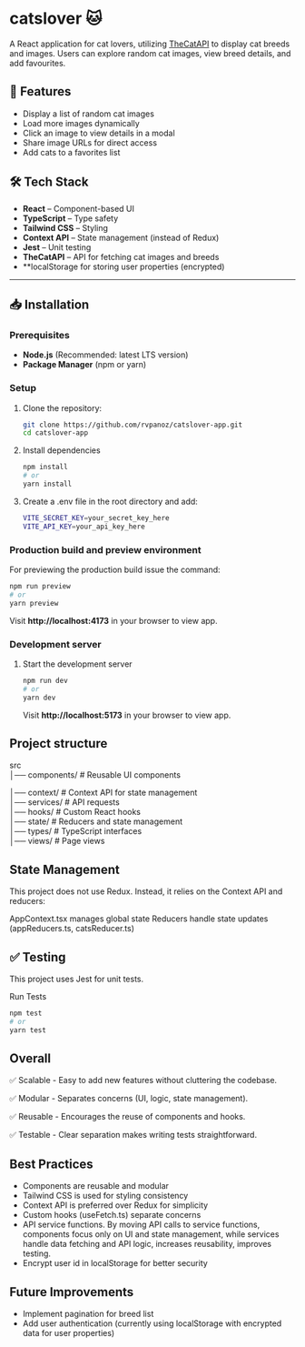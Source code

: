 # catslover 🐱

A React application for cat lovers, utilizing [TheCatAPI](https://thecatapi.com) to display cat breeds and images. Users can explore random cat images, view breed details, and add favourites.

## 🚀 Features

- Display a list of random cat images
- Load more images dynamically
- Click an image to view details in a modal
- Share image URLs for direct access
- Add cats to a favorites list

## 🛠️ Tech Stack

- **React** – Component-based UI
- **TypeScript** – Type safety
- **Tailwind CSS** – Styling
- **Context API** – State management (instead of Redux)
- **Jest** – Unit testing
- **TheCatAPI** – API for fetching cat images and breeds
- **localStorage for storing user properties (encrypted)
---

## 📥 Installation

### Prerequisites

- **Node.js** (Recommended: latest LTS version)
- **Package Manager** (npm or yarn)

### Setup

1. Clone the repository:

   ```sh
   git clone https://github.com/rvpanoz/catslover-app.git
   cd catslover-app

   ```

2. Install dependencies

   ```sh
   npm install
   # or
   yarn install

   ```

3. Create a .env file in the root directory and add:

   ```sh
   VITE_SECRET_KEY=your_secret_key_here
   VITE_API_KEY=your_api_key_here

   ```

### Production build and preview environment

For previewing the production build issue the command:

```sh
npm run preview
# or
yarn preview

```

Visit **http://localhost:4173** in your browser to view app.

### Development server

1. Start the development server

   ```sh
   npm run dev
   # or
   yarn dev

   ```

   Visit **http://localhost:5173** in your browser to view app.

## Project structure

src  
│── components/ # Reusable UI components

│── context/ # Context API for state management  
│── services/ # API requests  
│── hooks/ # Custom React hooks  
│── state/ # Reducers and state management  
│── types/ # TypeScript interfaces  
│── views/ # Page views

## State Management

This project does not use Redux. Instead, it relies on the Context API and reducers:

AppContext.tsx manages global state
Reducers handle state updates (appReducers.ts, catsReducer.ts)

## ✅ Testing

This project uses Jest for unit tests.

Run Tests

```sh
npm test
# or
yarn test
```

## Overall

✅ Scalable - Easy to add new features without cluttering the codebase.

✅ Modular - Separates concerns (UI, logic, state management).

✅ Reusable - Encourages the reuse of components and hooks.

✅ Testable - Clear separation makes writing tests straightforward.

## Best Practices

- Components are reusable and modular
- Tailwind CSS is used for styling consistency
- Context API is preferred over Redux for simplicity
- Custom hooks (useFetch.ts) separate concerns
- API service functions. By moving API calls to service functions, components focus only on UI and state management,
  while services handle data fetching and API logic, increases reusability, improves testing.
- Encrypt user id in localStorage for better security

## Future Improvements

- Implement pagination for breed list
- Add user authentication (currently using localStorage with encrypted data for user properties)
